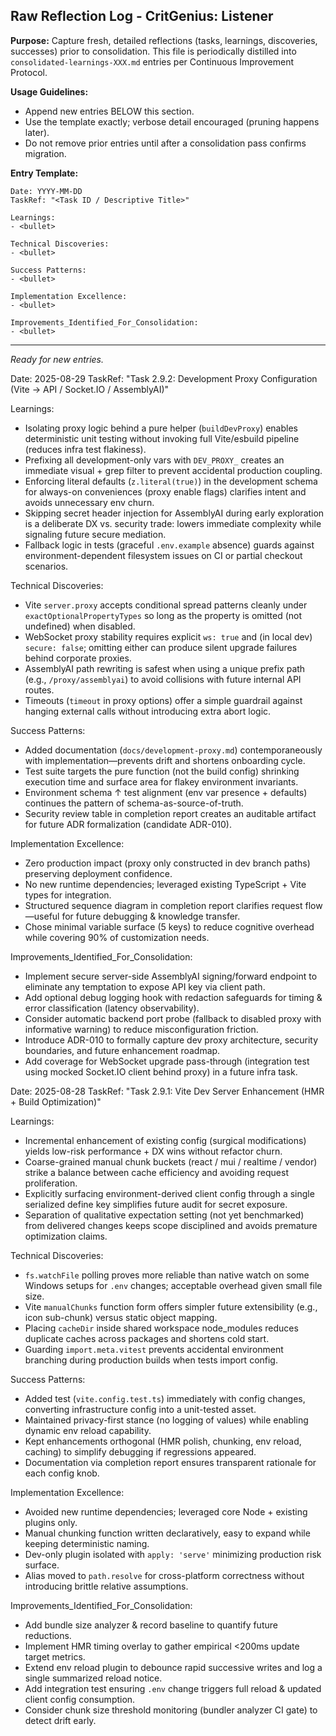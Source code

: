 ## Raw Reflection Log - CritGenius: Listener

**Purpose:** Capture fresh, detailed reflections (tasks, learnings, discoveries, successes) prior to consolidation. This file is periodically distilled into `consolidated-learnings-XXX.md` entries per Continuous Improvement Protocol.

**Usage Guidelines:**
- Append new entries BELOW this section.
- Use the template exactly; verbose detail encouraged (pruning happens later).
- Do not remove prior entries until after a consolidation pass confirms migration.

**Entry Template:**
```
Date: YYYY-MM-DD
TaskRef: "<Task ID / Descriptive Title>"

Learnings:
- <bullet>

Technical Discoveries:
- <bullet>

Success Patterns:
- <bullet>

Implementation Excellence:
- <bullet>

Improvements_Identified_For_Consolidation:
- <bullet>
```

---

*Ready for new entries.*

Date: 2025-08-29
TaskRef: "Task 2.9.2: Development Proxy Configuration (Vite → API / Socket.IO / AssemblyAI)"

Learnings:
- Isolating proxy logic behind a pure helper (`buildDevProxy`) enables deterministic unit testing without invoking full Vite/esbuild pipeline (reduces infra test flakiness).
- Prefixing all development-only vars with `DEV_PROXY_` creates an immediate visual + grep filter to prevent accidental production coupling.
- Enforcing literal defaults (`z.literal(true)`) in the development schema for always-on conveniences (proxy enable flags) clarifies intent and avoids unnecessary env churn.
- Skipping secret header injection for AssemblyAI during early exploration is a deliberate DX vs. security trade: lowers immediate complexity while signaling future secure mediation.
- Fallback logic in tests (graceful `.env.example` absence) guards against environment-dependent filesystem issues on CI or partial checkout scenarios.

Technical Discoveries:
- Vite `server.proxy` accepts conditional spread patterns cleanly under `exactOptionalPropertyTypes` so long as the property is omitted (not undefined) when disabled.
- WebSocket proxy stability requires explicit `ws: true` and (in local dev) `secure: false`; omitting either can produce silent upgrade failures behind corporate proxies.
- AssemblyAI path rewriting is safest when using a unique prefix path (e.g., `/proxy/assemblyai`) to avoid collisions with future internal API routes.
- Timeouts (`timeout` in proxy options) offer a simple guardrail against hanging external calls without introducing extra abort logic.

Success Patterns:
- Added documentation (`docs/development-proxy.md`) contemporaneously with implementation—prevents drift and shortens onboarding cycle.
- Test suite targets the pure function (not the build config) shrinking execution time and surface area for flakey environment invariants.
- Environment schema ↑ test alignment (env var presence + defaults) continues the pattern of schema-as-source-of-truth.
- Security review table in completion report creates an auditable artifact for future ADR formalization (candidate ADR-010).

Implementation Excellence:
- Zero production impact (proxy only constructed in dev branch paths) preserving deployment confidence.
- No new runtime dependencies; leveraged existing TypeScript + Vite types for integration.
- Structured sequence diagram in completion report clarifies request flow—useful for future debugging & knowledge transfer.
- Chose minimal variable surface (5 keys) to reduce cognitive overhead while covering 90% of customization needs.

Improvements_Identified_For_Consolidation:
- Implement secure server-side AssemblyAI signing/forward endpoint to eliminate any temptation to expose API key via client path.
- Add optional debug logging hook with redaction safeguards for timing & error classification (latency observability).
- Consider automatic backend port probe (fallback to disabled proxy with informative warning) to reduce misconfiguration friction.
- Introduce ADR-010 to formally capture dev proxy architecture, security boundaries, and future enhancement roadmap.
- Add coverage for WebSocket upgrade pass-through (integration test using mocked Socket.IO client behind proxy) in a future infra task.

Date: 2025-08-28
TaskRef: "Task 2.9.1: Vite Dev Server Enhancement (HMR + Build Optimization)"

Learnings:
- Incremental enhancement of existing config (surgical modifications) yields low-risk performance + DX wins without refactor churn.
- Coarse-grained manual chunk buckets (react / mui / realtime / vendor) strike a balance between cache efficiency and avoiding request proliferation.
- Explicitly surfacing environment-derived client config through a single serialized define key simplifies future audit for secret exposure.
- Separation of qualitative expectation setting (not yet benchmarked) from delivered changes keeps scope disciplined and avoids premature optimization claims.

Technical Discoveries:
- `fs.watchFile` polling proves more reliable than native watch on some Windows setups for `.env` changes; acceptable overhead given small file size.
- Vite `manualChunks` function form offers simpler future extensibility (e.g., icon sub-chunk) versus static object mapping.
- Placing `cacheDir` inside shared workspace node_modules reduces duplicate caches across packages and shortens cold start.
- Guarding `import.meta.vitest` prevents accidental environment branching during production builds when tests import config.

Success Patterns:
- Added test (`vite.config.test.ts`) immediately with config changes, converting infrastructure config into a unit-tested asset.
- Maintained privacy-first stance (no logging of values) while enabling dynamic env reload capability.
- Kept enhancements orthogonal (HMR polish, chunking, env reload, caching) to simplify debugging if regressions appeared.
- Documentation via completion report ensures transparent rationale for each config knob.

Implementation Excellence:
- Avoided new runtime dependencies; leveraged core Node + existing plugins only.
- Manual chunking function written declaratively, easy to expand while keeping deterministic naming.
- Dev-only plugin isolated with `apply: 'serve'` minimizing production risk surface.
- Alias moved to `path.resolve` for cross-platform correctness without introducing brittle relative assumptions.

Improvements_Identified_For_Consolidation:
- Add bundle size analyzer & record baseline to quantify future reductions.
- Implement HMR timing overlay to gather empirical <200ms update target metrics.
- Extend env reload plugin to debounce rapid successive writes and log a single summarized reload notice.
- Add integration test ensuring `.env` change triggers full reload & updated client config consumption.
- Consider chunk size threshold monitoring (bundler analyzer CI gate) to detect drift early.
